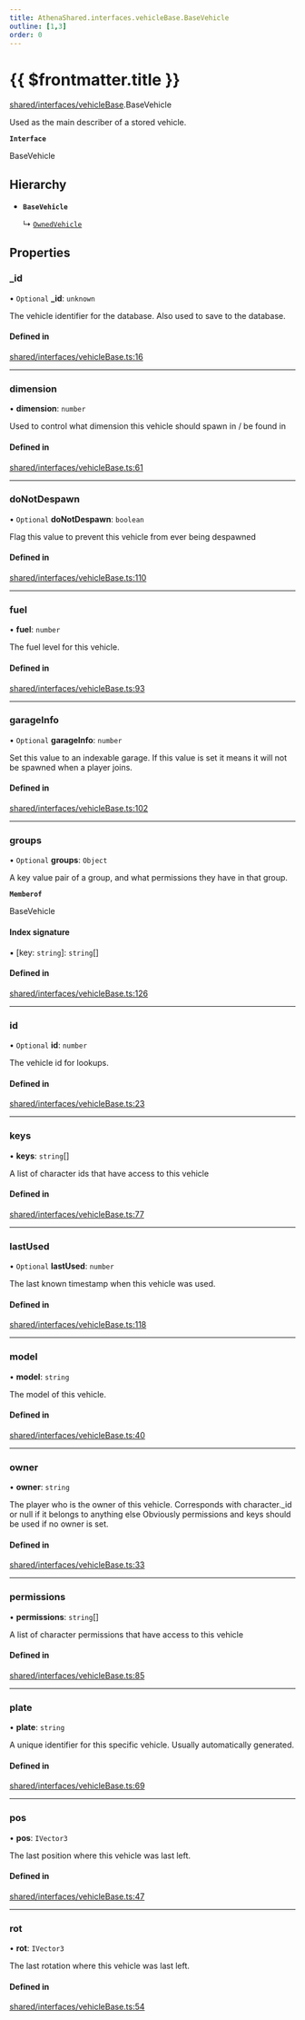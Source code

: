 ```yaml
---
title: AthenaShared.interfaces.vehicleBase.BaseVehicle
outline: [1,3]
order: 0
---
```


# {{ $frontmatter.title }}


[shared/interfaces/vehicleBase](../modules/shared_interfaces_vehicleBase.md).BaseVehicle

Used as the main describer of a stored vehicle.

**`Interface`**

BaseVehicle

## Hierarchy

- **`BaseVehicle`**

  ↳ [`OwnedVehicle`](shared_interfaces_vehicleOwned_OwnedVehicle.md)

## Properties

### \_id

• `Optional` **\_id**: `unknown`

The vehicle identifier for the database.
Also used to save to the database.

#### Defined in

[shared/interfaces/vehicleBase.ts:16](https://github.com/Stuyk/altv-athena/blob/85b158f/src/core/shared/interfaces/vehicleBase.ts#L16)

___

### dimension

• **dimension**: `number`

Used to control what dimension this vehicle should spawn in / be found in

#### Defined in

[shared/interfaces/vehicleBase.ts:61](https://github.com/Stuyk/altv-athena/blob/85b158f/src/core/shared/interfaces/vehicleBase.ts#L61)

___

### doNotDespawn

• `Optional` **doNotDespawn**: `boolean`

Flag this value to prevent this vehicle from ever being despawned

#### Defined in

[shared/interfaces/vehicleBase.ts:110](https://github.com/Stuyk/altv-athena/blob/85b158f/src/core/shared/interfaces/vehicleBase.ts#L110)

___

### fuel

• **fuel**: `number`

The fuel level for this vehicle.

#### Defined in

[shared/interfaces/vehicleBase.ts:93](https://github.com/Stuyk/altv-athena/blob/85b158f/src/core/shared/interfaces/vehicleBase.ts#L93)

___

### garageInfo

• `Optional` **garageInfo**: `number`

Set this value to an indexable garage.
If this value is set it means it will not be spawned when a player joins.

#### Defined in

[shared/interfaces/vehicleBase.ts:102](https://github.com/Stuyk/altv-athena/blob/85b158f/src/core/shared/interfaces/vehicleBase.ts#L102)

___

### groups

• `Optional` **groups**: `Object`

A key value pair of a group, and what permissions they have in that group.

**`Memberof`**

BaseVehicle

#### Index signature

▪ [key: `string`]: `string`[]

#### Defined in

[shared/interfaces/vehicleBase.ts:126](https://github.com/Stuyk/altv-athena/blob/85b158f/src/core/shared/interfaces/vehicleBase.ts#L126)

___

### id

• `Optional` **id**: `number`

The vehicle id for lookups.

#### Defined in

[shared/interfaces/vehicleBase.ts:23](https://github.com/Stuyk/altv-athena/blob/85b158f/src/core/shared/interfaces/vehicleBase.ts#L23)

___

### keys

• **keys**: `string`[]

A list of character ids that have access to this vehicle

#### Defined in

[shared/interfaces/vehicleBase.ts:77](https://github.com/Stuyk/altv-athena/blob/85b158f/src/core/shared/interfaces/vehicleBase.ts#L77)

___

### lastUsed

• `Optional` **lastUsed**: `number`

The last known timestamp when this vehicle was used.

#### Defined in

[shared/interfaces/vehicleBase.ts:118](https://github.com/Stuyk/altv-athena/blob/85b158f/src/core/shared/interfaces/vehicleBase.ts#L118)

___

### model

• **model**: `string`

The model of this vehicle.

#### Defined in

[shared/interfaces/vehicleBase.ts:40](https://github.com/Stuyk/altv-athena/blob/85b158f/src/core/shared/interfaces/vehicleBase.ts#L40)

___

### owner

• **owner**: `string`

The player who is the owner of this vehicle.
Corresponds with character._id or null if it belongs to anything else
Obviously permissions and keys should be used if no owner is set.

#### Defined in

[shared/interfaces/vehicleBase.ts:33](https://github.com/Stuyk/altv-athena/blob/85b158f/src/core/shared/interfaces/vehicleBase.ts#L33)

___

### permissions

• **permissions**: `string`[]

A list of character permissions that have access to this vehicle

#### Defined in

[shared/interfaces/vehicleBase.ts:85](https://github.com/Stuyk/altv-athena/blob/85b158f/src/core/shared/interfaces/vehicleBase.ts#L85)

___

### plate

• **plate**: `string`

A unique identifier for this specific vehicle.
Usually automatically generated.

#### Defined in

[shared/interfaces/vehicleBase.ts:69](https://github.com/Stuyk/altv-athena/blob/85b158f/src/core/shared/interfaces/vehicleBase.ts#L69)

___

### pos

• **pos**: `IVector3`

The last position where this vehicle was last left.

#### Defined in

[shared/interfaces/vehicleBase.ts:47](https://github.com/Stuyk/altv-athena/blob/85b158f/src/core/shared/interfaces/vehicleBase.ts#L47)

___

### rot

• **rot**: `IVector3`

The last rotation where this vehicle was last left.

#### Defined in

[shared/interfaces/vehicleBase.ts:54](https://github.com/Stuyk/altv-athena/blob/85b158f/src/core/shared/interfaces/vehicleBase.ts#L54)
